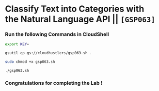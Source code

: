 # Classify Text into Categories with the Natural Language API || `[GSP063]`

### Run the following Commands in CloudShell

```bash
export KEY=
```

```bash
gsutil cp gs://cloudhustlers/gsp063.sh .

sudo chmod +x gsp063.sh

./gsp063.sh
```

### Congratulations for completing the Lab !
